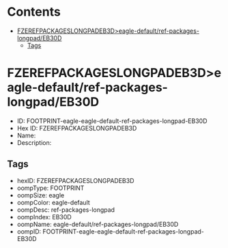 



Contents
========

* [FZEREFPACKAGESLONGPADEB3D>eagle-default/ref-packages-longpad/EB30D](#fzerefpackageslongpadeb3deagle-defaultref-packages-longpadeb30d)
	* [Tags](#tags)

# FZEREFPACKAGESLONGPADEB3D>eagle-default/ref-packages-longpad/EB30D

- ID: FOOTPRINT-eagle-eagle-default-ref-packages-longpad-EB30D
- Hex ID: FZEREFPACKAGESLONGPADEB3D
- Name: 
- Description: 

## Tags

- hexID: FZEREFPACKAGESLONGPADEB3D
- oompType: FOOTPRINT
- oompSize: eagle
- oompColor: eagle-default
- oompDesc: ref-packages-longpad
- oompIndex: EB30D
- oompName: eagle-default/ref-packages-longpad/EB30D
- oompID: FOOTPRINT-eagle-eagle-default-ref-packages-longpad-EB30D
